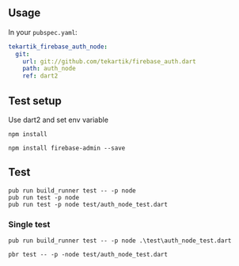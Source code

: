 ## Usage

In your `pubspec.yaml`:

```yaml
tekartik_firebase_auth_node:
  git:
    url: git://github.com/tekartik/firebase_auth.dart
    path: auth_node
    ref: dart2
```
## Test setup

 Use dart2 and set env variable
    
    npm install
    
    npm install firebase-admin --save
     
## Test

    pub run build_runner test -- -p node
    pub run test -p node
    pub run test -p node test/auth_node_test.dart

### Single test

    pub run build_runner test -- -p node .\test\auth_node_test.dart

    pbr test -- -p -node test/auth_node_test.dart
